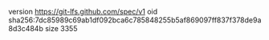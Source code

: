 version https://git-lfs.github.com/spec/v1
oid sha256:7dc85989c69ab1df092bca6c785848255b5af869097ff837f378de9a8d3c484b
size 3355
